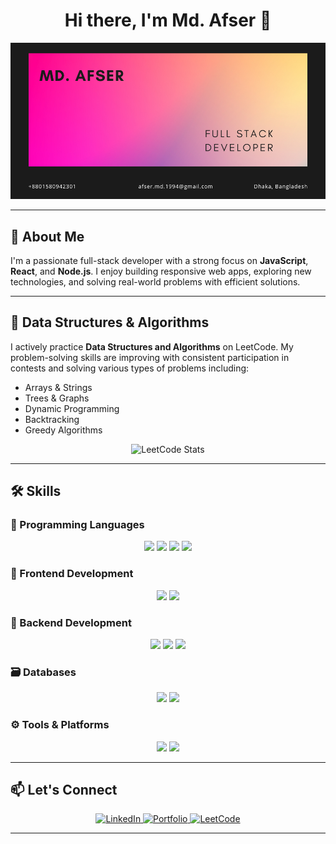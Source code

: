 <h1 align="center">Hi there, I'm Md. Afser 👋</h1>

<div align="center">
  <img src="/images/afser-tanveer-card.png" alt="Md. Afser" style="max-width: 100%; height: auto;" />
</div>

---

## 🚀 About Me

I'm a passionate full-stack developer with a strong focus on **JavaScript**, **React**, and **Node.js**. I enjoy building responsive web apps, exploring new technologies, and solving real-world problems with efficient solutions.

---

## 🧠 Data Structures & Algorithms

I actively practice **Data Structures and Algorithms** on LeetCode. My problem-solving skills are improving with consistent participation in contests and solving various types of problems including:

- Arrays & Strings  
- Trees & Graphs  
- Dynamic Programming  
- Backtracking  
- Greedy Algorithms  

<div align="center">
  <img src="https://leetcard.jacoblin.cool/mdafser" alt="LeetCode Stats" />
</div>

---

## 🛠️ Skills

### 🔣 Programming Languages
<div align="center">
  <img src="https://img.shields.io/badge/C-A8B9CC?logo=c&logoColor=black&style=for-the-badge" />
  <img src="https://img.shields.io/badge/C++-00599C?logo=c%2B%2B&logoColor=white&style=for-the-badge" />
  <img src="https://img.shields.io/badge/JavaScript-F7DF1E?logo=javascript&logoColor=black&style=for-the-badge" />
  <img src="https://img.shields.io/badge/PHP-777BB4?logo=php&logoColor=white&style=for-the-badge" />
</div>

### 🎨 Frontend Development
<div align="center">
  <img src="https://img.shields.io/badge/React-61DAFB?logo=react&logoColor=black&style=for-the-badge" />
  <img src="https://img.shields.io/badge/Tailwind_CSS-38B2AC?logo=tailwind-css&logoColor=white&style=for-the-badge" />
</div>

### 🧰 Backend Development
<div align="center">
  <img src="https://img.shields.io/badge/Node.js-339933?logo=nodedotjs&logoColor=white&style=for-the-badge" />
  <img src="https://img.shields.io/badge/Express.js-000000?logo=express&logoColor=white&style=for-the-badge" />
  <img src="https://img.shields.io/badge/PHP-777BB4?logo=php&logoColor=white&style=for-the-badge" />
</div>

### 🗃️ Databases
<div align="center">
  <img src="https://img.shields.io/badge/MySQL-4479A1?logo=mysql&logoColor=white&style=for-the-badge" />
  <img src="https://img.shields.io/badge/MongoDB-47A248?logo=mongodb&logoColor=white&style=for-the-badge" />
</div>

### ⚙️ Tools & Platforms
<div align="center">
  <img src="https://img.shields.io/badge/Git-F05032?logo=git&logoColor=white&style=for-the-badge" />
  <img src="https://img.shields.io/badge/Vercel-000000?logo=vercel&logoColor=white&style=for-the-badge" />
</div>

---

## 📫 Let's Connect

<div align="center">

  <a href="https://www.linkedin.com/in/md-afser/" target="_blank">
    <img src="https://img.shields.io/badge/LinkedIn-%230077B5.svg?&style=for-the-badge&logo=linkedin&logoColor=white" alt="LinkedIn" />
  </a>
  
  <a href="https://mdafserportfolio.netlify.app/" target="_blank">
    <img src="https://img.shields.io/badge/Portfolio-12100E?style=for-the-badge&logo=about-dot-me&logoColor=white" alt="Portfolio" />
  </a>

  <a href="https://leetcode.com/u/mdafser/" target="_blank">
    <img src="https://img.shields.io/badge/LeetCode-%23FFA116.svg?&style=for-the-badge&logo=leetcode&logoColor=black" alt="LeetCode" />
  </a>

</div>

---
